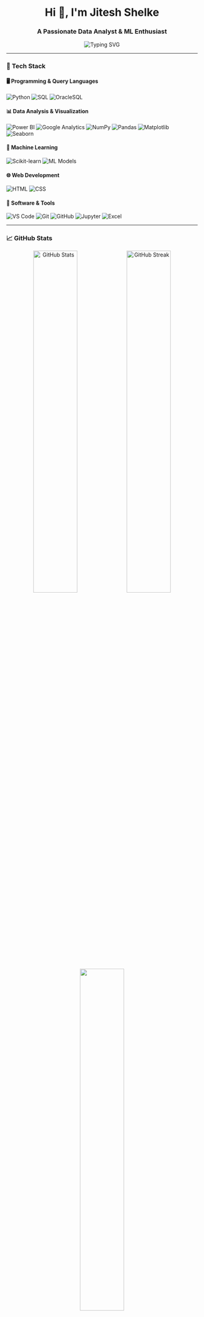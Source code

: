 <!-- GitHub Profile README -->

<h1 align="center">Hi 👋, I'm Jitesh Shelke</h1>
<h3 align="center">A Passionate Data Analyst & ML Enthusiast</h3>

<p align="center">
  <img src="https://readme-typing-svg.herokuapp.com?font=Fira+Code&weight=600&size=22&pause=1000&center=true&vCenter=true&width=500&lines=DData+Analyst+%7C+Machine+Learning+Explorer;Python+%7C+Power+BI+%7C+SQL;Welcome+to+my+GitHub+profile!" alt="Typing SVG" />
</p>

---

### 🧰 Tech Stack

#### 🖥️ Programming & Query Languages
![Python](https://img.shields.io/badge/Python-3776AB?style=flat-square&logo=python&logoColor=white)
![SQL](https://img.shields.io/badge/SQL-4479A1?style=flat-square&logo=postgresql&logoColor=white)
![OracleSQL](https://img.shields.io/badge/OracleSQL-F80000?style=flat-square&logo=oracle&logoColor=white)

#### 📊 Data Analysis & Visualization
![Power BI](https://img.shields.io/badge/Power%20BI-F2C811?style=flat-square&logo=powerbi&logoColor=black)
![Google Analytics](https://img.shields.io/badge/Google%20Analytics-E37400?style=flat-square&logo=googleanalytics&logoColor=white)
![NumPy](https://img.shields.io/badge/NumPy-013243?style=flat-square&logo=numpy&logoColor=white)
![Pandas](https://img.shields.io/badge/Pandas-150458?style=flat-square&logo=pandas&logoColor=white)
![Matplotlib](https://img.shields.io/badge/Matplotlib-20639B?style=flat-square&logo=plotly&logoColor=white)
![Seaborn](https://img.shields.io/badge/Seaborn-2D3E50?style=flat-square)

#### 🤖 Machine Learning
![Scikit-learn](https://img.shields.io/badge/Scikit--learn-F7931E?style=flat-square&logo=scikit-learn&logoColor=white)
![ML Models](https://img.shields.io/badge/Regression|Classification|Clustering-blueviolet?style=flat-square)

#### 🌐 Web Development
![HTML](https://img.shields.io/badge/HTML-E34F26?style=flat-square&logo=html5&logoColor=white)
![CSS](https://img.shields.io/badge/CSS-1572B6?style=flat-square&logo=css3&logoColor=white)

#### 💼 Software & Tools
![VS Code](https://img.shields.io/badge/VS%20Code-007ACC?style=flat-square&logo=visual-studio-code&logoColor=white)
![Git](https://img.shields.io/badge/Git-F05032?style=flat-square&logo=git&logoColor=white)
![GitHub](https://img.shields.io/badge/GitHub-181717?style=flat-square&logo=github&logoColor=white)
![Jupyter](https://img.shields.io/badge/Jupyter-F37626?style=flat-square&logo=jupyter&logoColor=white)
![Excel](https://img.shields.io/badge/MS%20Excel-217346?style=flat-square&logo=microsoft-excel&logoColor=white)

---

### 📈 GitHub Stats

<p align="center">
  <img src="https://github-readme-stats.vercel.app/api?username=JiteshShelke&show_icons=true&theme=tokyonight" alt="GitHub Stats" width="48%" />
  <img src="https://github-readme-streak-stats.herokuapp.com/?user=JiteshShelke&theme=tokyonight" alt="GitHub Streak" width="48%" />
</p>

<p align="center">
  <img src="https://github-readme-stats.vercel.app/api/top-langs/?username=JiteshShelke&layout=compact&theme=tokyonight" width="48%" />
</p>

---

### 📫 Let's Connect

<p align="center">
  <a href="https://www.linkedin.com/in/jitesh-shelke-702745286/" target="_blank">
    <img src="https://img.shields.io/badge/LinkedIn-blue?style=for-the-badge&logo=linkedin&logoColor=white" />
  </a>
  <a href="https://github.com/JiteshShelke" target="_blank">
    <img src="https://img.shields.io/badge/GitHub-black?style=for-the-badge&logo=github&logoColor=white" />
  </a>
</p>

---

### 📝 Quote of the Day

> “Data is the new oil, but refining it is the real game.”  
> — *Jitesh Shelke*

---

<p align="center">
  <img src="https://komarev.com/ghpvc/?username=JiteshShelke&style=flat-square&color=blue" alt="Profile Views" />
</p>
